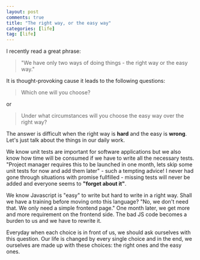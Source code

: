 ```yaml
---
layout: post
comments: true
title: "The right way, or the easy way"
categories: [life]
tag: [life]
---
```


I recently read a great phrase:

> "We have only two ways of doing things - the right way or the easy way."

It is thought-provoking cause it leads to the following questions:

> Which one will you choose?

or

> Under what circumstances will you choose the easy way over the right way?

The answer is difficult when the right way is **hard** and the easy is **wrong**. Let's just talk about the things in our daily work.

We know unit tests are important for software applications but we also know how time will be consumed if we have to write all the necessary tests. "Project manager requires this to be launched in one month, lets skip some unit tests for now and add them later" - such a tempting advice! I never had gone through situations with promise fullfilled - missing tests will never be added and everyone seems to **"forget about it"**.

We know Javascript is "easy" to write but hard to write in a right way. Shall we have a training before moving onto this language? "No, we don't need that. We only need a simple frontend page." One month later, we get more and more requirement on the frontend side. The bad JS code becomes a burden to us and we have to rewrite it.

Everyday when each choice is in front of us, we should ask ourselves with this question. Our life is changed by every single choice and in the end, we ourselves are made up with these choices: the right ones and the easy ones.
